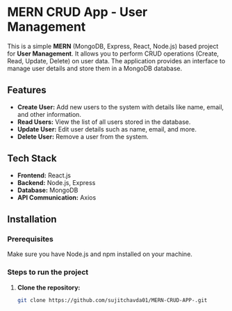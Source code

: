 # MERN CRUD App - User Management

This is a simple **MERN** (MongoDB, Express, React, Node.js) based project for **User Management**. It allows you to perform CRUD operations (Create, Read, Update, Delete) on user data. The application provides an interface to manage user details and store them in a MongoDB database.

## Features

- **Create User:** Add new users to the system with details like name, email, and other information.
- **Read Users:** View the list of all users stored in the database.
- **Update User:** Edit user details such as name, email, and more.
- **Delete User:** Remove a user from the system.

## Tech Stack

- **Frontend:** React.js
- **Backend:** Node.js, Express
- **Database:** MongoDB
- **API Communication:** Axios

## Installation

### Prerequisites
Make sure you have Node.js and npm installed on your machine.

### Steps to run the project

1. **Clone the repository:**
   ```bash
   git clone https://github.com/sujitchavda01/MERN-CRUD-APP-.git
